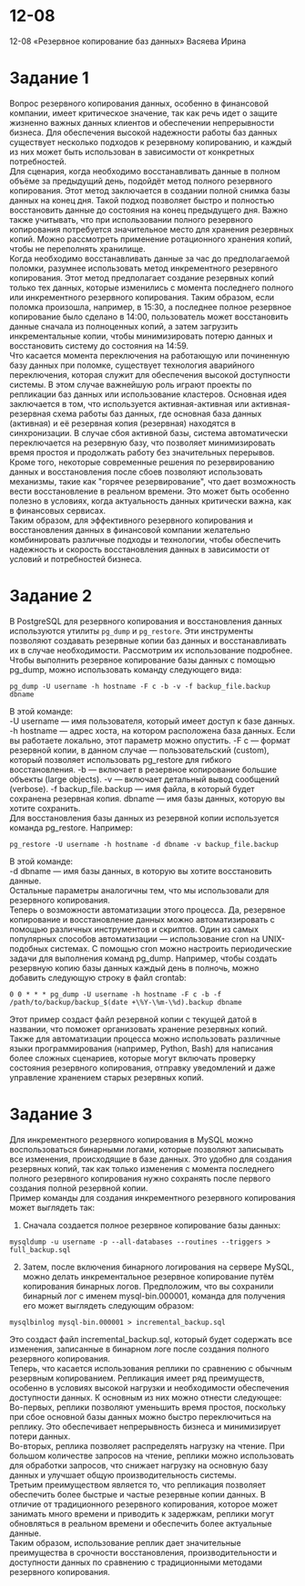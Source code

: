 # 12-08
12-08 «Резервное копирование баз данных» Васяева Ирина
# Задание 1
Вопрос резервного копирования данных, особенно в финансовой компании, имеет критическое значение, так как речь идет о защите жизненно важных данных клиентов и обеспечении непрерывности бизнеса. Для обеспечения высокой надежности работы баз данных существует несколько подходов к резервному копированию, и каждый из них может быть использован в зависимости от конкретных потребностей.  
Для сценария, когда необходимо восстанавливать данные в полном объёме за предыдущий день, подойдёт метод полного резервного копирования. Этот метод заключается в создании полной снимка базы данных на конец дня. Такой подход позволяет быстро и полностью восстановить данные до состояния на конец предыдущего дня. Важно также учитывать, что при использовании полного резервного копирования потребуется значительное место для хранения резервных копий. Можно рассмотреть применение ротационного хранения копий, чтобы не переполнять хранилище.  
Когда необходимо восстанавливать данные за час до предполагаемой поломки, разумнее использовать метод инкрементного резервного копирования. Этот метод предполагает создание резервных копий только тех данных, которые изменились с момента последнего полного или инкрементного резервного копирования. Таким образом, если поломка произошла, например, в 15:30, а последнее полное резервное копирование было сделано в 14:00, пользователь может восстановить данные сначала из полноценных копий, а затем загрузить инкрементальные копии, чтобы минимизировать потерю данных и восстановить систему до состояния на 14:59.  
Что касается момента переключения на работающую или починенную базу данных при поломке, существует технология аварийного переключения, которая служит для обеспечения высокой доступности системы. В этом случае важнейшую роль играют проекты по репликации баз данных или использование кластеров. Основная идея заключается в том, что используется активная-активная или активная-резервная схема работы баз данных, где основная база данных (активная) и её резервная копия (резервная) находятся в синхронизации. В случае сбоя активной базы, система автоматически переключается на резервную базу, что позволяет минимизировать время простоя и продолжать работу без значительных перерывов.  
Кроме того, некоторые современные решения по резервированию данных и восстановления после сбоев позволяют использовать механизмы, такие как "горячее резервирование", что дает возможность вести восстановление в реальном времени. Это может быть особенно полезно в условиях, когда актуальность данных критически важна, как в финансовых сервисах.  
Таким образом, для эффективного резервного копирования и восстановления данных в финансовой компании желательно комбинировать различные подходы и технологии, чтобы обеспечить надежность и скорость восстановления данных в зависимости от условий и потребностей бизнеса.
# Задание 2
В PostgreSQL для резервного копирования и восстановления данных используются утилиты `pg_dump` и `pg_restore`. Эти инструменты позволяют создавать резервные копии баз данных и восстанавливать их в случае необходимости. Рассмотрим их использование подробнее.  
Чтобы выполнить резервное копирование базы данных с помощью pg_dump, можно использовать команду следующего вида:
```
pg_dump -U username -h hostname -F c -b -v -f backup_file.backup dbname
```
В этой команде:  
-U username — имя пользователя, который имеет доступ к базе данных.
-h hostname — адрес хоста, на котором расположена база данных. Если вы работаете локально, этот параметр можно опустить.
-F c — формат резервной копии, в данном случае — пользовательский (custom), который позволяет использовать pg_restore для гибкого восстановления.
-b — включает в резервное копирование большие объекты (large objects).
-v — включает детальный вывод сообщений (verbose).
-f backup_file.backup — имя файла, в который будет сохранена резервная копия.
dbname — имя базы данных, которую вы хотите сохранить.  
Для восстановления базы данных из резервной копии используется команда pg_restore. Например:
```
pg_restore -U username -h hostname -d dbname -v backup_file.backup
```
В этой команде:  
-d dbname — имя базы данных, в которую вы хотите восстановить данные.  
Остальные параметры аналогичны тем, что мы использовали для резервного копирования.  
Теперь о возможности автоматизации этого процесса. Да, резервное копирование и восстановление данных можно автоматизировать с помощью различных инструментов и скриптов. Один из самых популярных способов автоматизации — использование cron на UNIX-подобных системах. С помощью cron можно настроить периодические задачи для выполнения команд pg_dump. Например, чтобы создать резервную копию базы данных каждый день в полночь, можно добавить следующую строку в файл crontab:  
```
0 0 * * * pg_dump -U username -h hostname -F c -b -f /path/to/backup/backup_$(date +\%Y-\%m-\%d).backup dbname
```
Этот пример создаст файл резервной копии с текущей датой в названии, что поможет организовать хранение резервных копий.  
Также для автоматизации процесса можно использовать различные языки программирования (например, Python, Bash) для написания более сложных сценариев, которые могут включать проверку состояния резервного копирования, отправку уведомлений и даже управление хранением старых резервных копий.
# Задание 3
Для инкрементного резервного копирования в MySQL можно воспользоваться бинарными логами, которые позволяют записывать все изменения, происходящие в базе данных. Это удобно для создания резервных копий, так как только изменения с момента последнего полного резервного копирования нужно сохранять после первого создания полной резервной копии.  
Пример команды для создания инкрементного резервного копирования может выглядеть так:  
1. Сначала создается полное резервное копирование базы данных:
```
mysqldump -u username -p --all-databases --routines --triggers > full_backup.sql
```
2. Затем, после включения бинарного логирования на сервере MySQL, можно делать инкрементальное резервное копирование путём копирования бинарных логов. Предположим, что вы сохранили бинарный лог с именем mysql-bin.000001, команда для получения его может выглядеть следующим образом:
```
mysqlbinlog mysql-bin.000001 > incremental_backup.sql
```
Это создаст файл incremental_backup.sql, который будет содержать все изменения, записанные в бинарном логе после создания полного резервного копирования.  
Теперь, что касается использования реплики по сравнению с обычным резервным копированием. Репликация имеет ряд преимуществ, особенно в условиях высокой нагрузки и необходимости обеспечения доступности данных. К основным из них можно отнести следующее:  
Во-первых, реплики позволяют уменьшить время простоя, поскольку при сбое основной базы данных можно быстро переключиться на реплику. Это обеспечивает непрерывность бизнеса и минимизирует потери данных.  
Во-вторых, реплика позволяет распределять нагрузку на чтение. При большом количестве запросов на чтение, реплики можно использовать для обработки запросов, что снижает нагрузку на основную базу данных и улучшает общую производительность системы.  
Третьим преимуществом является то, что репликация позволяет обеспечить более быстрые и частые резервные копии данных. В отличие от традиционного резервного копирования, которое может занимать много времени и приводить к задержкам, реплики могут обновляться в реальном времени и обеспечить более актуальные данные.  
Таким образом, использование реплик дает значительные преимущества в срочности восстановления, производительности и доступности данных по сравнению с традиционными методами резервного копирования.
